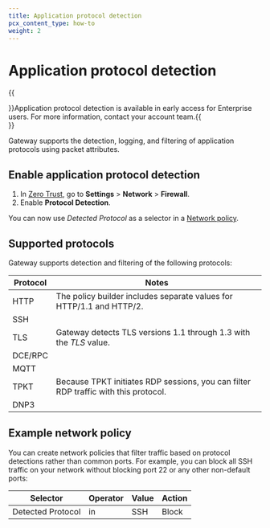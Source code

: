 ```yaml
---
title: Application protocol detection
pcx_content_type: how-to
weight: 2
---
```


# Application protocol detection

{{<Aside header="Availability">}}Application protocol detection is available in early access for Enterprise users. For more information, contact your account team.{{</Aside>}}

Gateway supports the detection, logging, and filtering of application protocols using packet attributes.

## Enable application protocol detection

1. In [Zero Trust](https://one.dash.cloudflare.com/), go to **Settings** > **Network** > **Firewall**.
2. Enable **Protocol Detection**.

You can now use _Detected Protocol_ as a selector in a [Network policy](/cloudflare-one/policies/gateway/network-policies/#detected-protocol).

## Supported protocols

Gateway supports detection and filtering of the following protocols:

| Protocol | Notes                                                                               |
| -------- | ----------------------------------------------------------------------------------- |
| HTTP     | The policy builder includes separate values for HTTP/1.1 and HTTP/2.                |
| SSH      |                                                                                     |
| TLS      | Gateway detects TLS versions 1.1 through 1.3 with the _TLS_ value.                  |
| DCE/RPC  |                                                                                     |
| MQTT     |                                                                                     |
| TPKT     | Because TPKT initiates RDP sessions, you can filter RDP traffic with this protocol. |
| DNP3     |                                                                                     |

## Example network policy

You can create network policies that filter traffic based on protocol detections rather than common ports. For example, you can block all SSH traffic on your network without blocking port 22 or any other non-default ports:

| Selector          | Operator | Value | Action |
| ----------------- | -------- | ----- | ------ |
| Detected Protocol | in       | SSH   | Block  |

